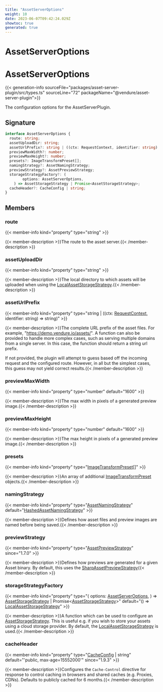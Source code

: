 ```yaml
---
title: "AssetServerOptions"
weight: 10
date: 2023-06-07T09:42:24.029Z
showtoc: true
generated: true
---
```

<!-- This file was generated from the Vendure source. Do not modify. Instead, re-run the "docs:build" script -->

# AssetServerOptions
<div class="symbol">


# AssetServerOptions

{{< generation-info sourceFile="packages/asset-server-plugin/src/types.ts" sourceLine="72" packageName="@vendure/asset-server-plugin">}}

The configuration options for the AssetServerPlugin.

## Signature

```TypeScript
interface AssetServerOptions {
  route: string;
  assetUploadDir: string;
  assetUrlPrefix?: string | ((ctx: RequestContext, identifier: string) => string);
  previewMaxWidth?: number;
  previewMaxHeight?: number;
  presets?: ImageTransformPreset[];
  namingStrategy?: AssetNamingStrategy;
  previewStrategy?: AssetPreviewStrategy;
  storageStrategyFactory?: (
        options: AssetServerOptions,
    ) => AssetStorageStrategy | Promise<AssetStorageStrategy>;
  cacheHeader?: CacheConfig | string;
}
```
## Members

### route

{{< member-info kind="property" type="string"  >}}

{{< member-description >}}The route to the asset server.{{< /member-description >}}

### assetUploadDir

{{< member-info kind="property" type="string"  >}}

{{< member-description >}}The local directory to which assets will be uploaded when using the <a href='/typescript-api/core-plugins/asset-server-plugin/local-asset-storage-strategy#localassetstoragestrategy'>LocalAssetStorageStrategy</a>.{{< /member-description >}}

### assetUrlPrefix

{{< member-info kind="property" type="string | ((ctx: <a href='/typescript-api/request/request-context#requestcontext'>RequestContext</a>, identifier: string) =&#62; string)"  >}}

{{< member-description >}}The complete URL prefix of the asset files. For example, "https://demo.vendure.io/assets/". A
function can also be provided to handle more complex cases, such as serving multiple domains
from a single server. In this case, the function should return a string url prefix.

If not provided, the plugin will attempt to guess based off the incoming
request and the configured route. However, in all but the simplest cases,
this guess may not yield correct results.{{< /member-description >}}

### previewMaxWidth

{{< member-info kind="property" type="number" default="1600"  >}}

{{< member-description >}}The max width in pixels of a generated preview image.{{< /member-description >}}

### previewMaxHeight

{{< member-info kind="property" type="number" default="1600"  >}}

{{< member-description >}}The max height in pixels of a generated preview image.{{< /member-description >}}

### presets

{{< member-info kind="property" type="<a href='/typescript-api/core-plugins/asset-server-plugin/image-transform-preset#imagetransformpreset'>ImageTransformPreset</a>[]"  >}}

{{< member-description >}}An array of additional <a href='/typescript-api/core-plugins/asset-server-plugin/image-transform-preset#imagetransformpreset'>ImageTransformPreset</a> objects.{{< /member-description >}}

### namingStrategy

{{< member-info kind="property" type="<a href='/typescript-api/assets/asset-naming-strategy#assetnamingstrategy'>AssetNamingStrategy</a>" default="<a href='/typescript-api/core-plugins/asset-server-plugin/hashed-asset-naming-strategy#hashedassetnamingstrategy'>HashedAssetNamingStrategy</a>"  >}}

{{< member-description >}}Defines how asset files and preview images are named before being saved.{{< /member-description >}}

### previewStrategy

{{< member-info kind="property" type="<a href='/typescript-api/assets/asset-preview-strategy#assetpreviewstrategy'>AssetPreviewStrategy</a>"  since="1.7.0" >}}

{{< member-description >}}Defines how previews are generated for a given Asset binary. By default, this uses
the <a href='/typescript-api/core-plugins/asset-server-plugin/sharp-asset-preview-strategy#sharpassetpreviewstrategy'>SharpAssetPreviewStrategy</a>{{< /member-description >}}

### storageStrategyFactory

{{< member-info kind="property" type="(         options: <a href='/typescript-api/core-plugins/asset-server-plugin/asset-server-options#assetserveroptions'>AssetServerOptions</a>,     ) =&#62; <a href='/typescript-api/assets/asset-storage-strategy#assetstoragestrategy'>AssetStorageStrategy</a> | Promise&#60;<a href='/typescript-api/assets/asset-storage-strategy#assetstoragestrategy'>AssetStorageStrategy</a>&#62;" default="() =&#62; <a href='/typescript-api/core-plugins/asset-server-plugin/local-asset-storage-strategy#localassetstoragestrategy'>LocalAssetStorageStrategy</a>"  >}}

{{< member-description >}}A function which can be used to configure an <a href='/typescript-api/assets/asset-storage-strategy#assetstoragestrategy'>AssetStorageStrategy</a>. This is useful e.g. if you wish to store your assets
using a cloud storage provider. By default, the <a href='/typescript-api/core-plugins/asset-server-plugin/local-asset-storage-strategy#localassetstoragestrategy'>LocalAssetStorageStrategy</a> is used.{{< /member-description >}}

### cacheHeader

{{< member-info kind="property" type="<a href='/typescript-api/core-plugins/asset-server-plugin/cache-config#cacheconfig'>CacheConfig</a> | string" default="'public, max-age=15552000'"  since="1.9.3" >}}

{{< member-description >}}Configures the `Cache-Control` directive for response to control caching in browsers and shared caches (e.g. Proxies, CDNs).
Defaults to publicly cached for 6 months.{{< /member-description >}}


</div>
